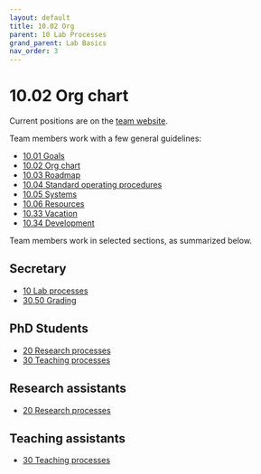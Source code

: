 ```yaml
---
layout: default
title: 10.02 Org
parent: 10 Lab Processes
grand_parent: Lab Basics
nav_order: 3
---
```


# 10.02 Org chart

Current positions are on the [team website](https://www.uni-bamberg.de/digital-work/team/).

Team members work with a few general guidelines:

- [10.01 Goals](10.01.goals.html)
- [10.02 Org chart](10.02.org.html)
- [10.03 Roadmap](10.03.roadmap.html)
- [10.04 Standard operating procedures](10.04.sop.html)
- [10.05 Systems](10.05.systems-overview.html)
- [10.06 Resources](10.06.resources.html)
- [10.33 Vacation](10.33.vacation.html)
- [10.34 Development](10.34.development.html)

Team members work in selected sections, as summarized below.

## Secretary

- [10 Lab processes](lab_basics/10_processes//)
- [30.50 Grading](../../teaching/30_processes/30.50.grading.html)

## PhD Students

- [20 Research processes](../../research/20_processes/)
- [30 Teaching processes](../../teaching/30_processes/)

## Research assistants

- [20 Research processes](../../research/20_processes/)

## Teaching assistants

- [30 Teaching processes](../../teaching/30_processes/)

<!-- 
Team members and responsibilities (ideally with reference to specific categories)
other units
-->
